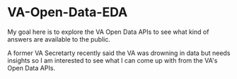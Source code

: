 # VA-Open-Data-EDA
My goal here is to explore the VA Open Data APIs to see what kind of answers are available to the public.  

A former VA Secretarty recently said the VA was drowning in data but needs insights so I am interested to see what I can come up with from the VA's Open Data APIs. 
